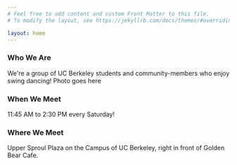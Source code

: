 ```yaml
---
# Feel free to add content and custom Front Matter to this file.
# To modify the layout, see https://jekyllrb.com/docs/themes/#overriding-theme-defaults

layout: home
---
```


### Who We Are

We're a group of UC Berkeley students and community-members who enjoy swing dancing! Photo goes here

### When We Meet

11:45 AM to 2:30 PM every Saturday!

### Where We Meet

Upper Sproul Plaza on the Campus of UC Berkeley, right in front of Golden Bear Cafe.
